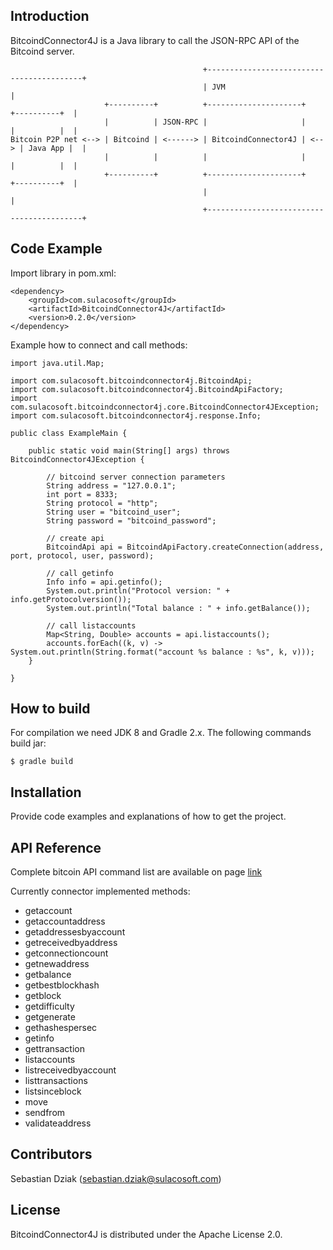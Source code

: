 ## Introduction

BitcoindConnector4J is a Java library to call the JSON-RPC API of the Bitcoind server.

	                                           +------------------------------------------+
	                                           | JVM                                      |
	                     +----------+          +---------------------+      +----------+  |
	                     |          | JSON-RPC |                     |      |          |  |
	Bitcoin P2P net <--> | Bitcoind | <------> | BitcoindConnector4J | <--> | Java App |  |
	                     |          |          |                     |      |          |  |
	                     +----------+          +---------------------+      +----------+  |
	                                           |                                          |
	                                           +------------------------------------------+

## Code Example

Import library in pom.xml:

	<dependency>
		<groupId>com.sulacosoft</groupId>
		<artifactId>BitcoindConnector4J</artifactId>
		<version>0.2.0</version>
	</dependency>


Example how to connect and call methods:

	import java.util.Map;
	
	import com.sulacosoft.bitcoindconnector4j.BitcoindApi;
	import com.sulacosoft.bitcoindconnector4j.BitcoindApiFactory;
	import com.sulacosoft.bitcoindconnector4j.core.BitcoindConnector4JException;
	import com.sulacosoft.bitcoindconnector4j.response.Info;
	
	public class ExampleMain {
	
		public static void main(String[] args) throws BitcoindConnector4JException {
	
			// bitcoind server connection parameters
			String address = "127.0.0.1";
			int port = 8333;
			String protocol = "http";
			String user = "bitcoind_user";
			String password = "bitcoind_password";
	
			// create api
			BitcoindApi api = BitcoindApiFactory.createConnection(address, port, protocol, user, password);
	
			// call getinfo
			Info info = api.getinfo();
			System.out.println("Protocol version: " + info.getProtocolversion());
			System.out.println("Total balance : " + info.getBalance());
	
			// call listaccounts
			Map<String, Double> accounts = api.listaccounts();
			accounts.forEach((k, v) -> System.out.println(String.format("account %s balance : %s", k, v)));
		}
	
	}

## How to build

For compilation we need JDK 8 and Gradle 2.x.
The following commands build jar:

	$ gradle build

## Installation

Provide code examples and explanations of how to get the project.

## API Reference

Complete bitcoin API command list are available on page [link](https://en.bitcoin.it/wiki/Original_Bitcoin_client/API_calls_list)

Currently connector implemented methods:
* getaccount
* getaccountaddress
* getaddressesbyaccount
* getreceivedbyaddress
* getconnectioncount
* getnewaddress
* getbalance
* getbestblockhash
* getblock
* getdifficulty
* getgenerate
* gethashespersec
* getinfo
* gettransaction
* listaccounts
* listreceivedbyaccount
* listtransactions
* listsinceblock
* move
* sendfrom
* validateaddress

## Contributors

Sebastian Dziak (sebastian.dziak@sulacosoft.com)

## License

BitcoindConnector4J is distributed under the Apache License 2.0.
